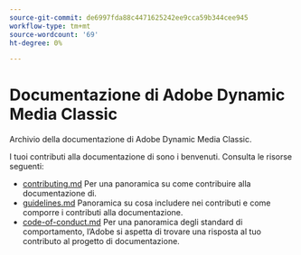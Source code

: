 ```yaml
---
source-git-commit: de6997fda88c4471625242ee9cca59b344cee945
workflow-type: tm+mt
source-wordcount: '69'
ht-degree: 0%

---
```

# Documentazione di Adobe Dynamic Media Classic

Archivio della documentazione di Adobe Dynamic Media Classic.

I tuoi contributi alla documentazione di sono i benvenuti. Consulta le risorse seguenti:

* [contributing.md](contributing.md) Per una panoramica su come contribuire alla documentazione di.
* [guidelines.md](guidelines.md) Panoramica su cosa includere nei contributi e come comporre i contributi alla documentazione.
* [code-of-conduct.md](code-of-conduct.md) Per una panoramica degli standard di comportamento, l’Adobe si aspetta di trovare una risposta al tuo contributo al progetto di documentazione.
